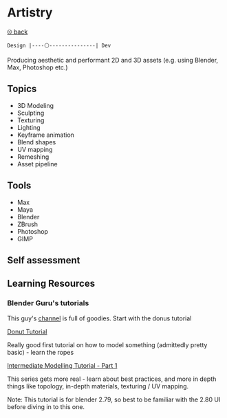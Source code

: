 # Artistry

[&olt; back](./README.md)

`Design |----⚪---------------| Dev`

Producing aesthetic and performant 2D and 3D assets (e.g. using Blender, Max, Photoshop etc.)

## Topics

* 3D Modeling
* Sculpting
* Texturing
* Lighting
* Keyframe animation
* Blend shapes
* UV mapping
* Remeshing
* Asset pipeline

## Tools

* Max
* Maya
* Blender
* ZBrush
* Photoshop
* GIMP

## Self assessment



## Learning Resources

### Blender Guru's tutorials

This guy's [channel](https://www.youtube.com/user/AndrewPPrice/playlists) is full of goodies.  Start with the donus tutorial

[Donut Tutorial](https://www.youtube.com/watch?v=TPrnSACiTJ4&list=PLjEaoINr3zgEq0u2MzVgAaHEBt--xLB6U)

Really good first tutorial on how to model something (admittedly pretty basic) - learn the ropes 

[Intermediate Modelling Tutorial - Part 1](https://www.youtube.com/playlist?list=PLjEaoINr3zgHJVJF3T3CFUAZ6z11jKg6a)

This series gets more real - learn about best practices, and more in depth things like topology, in-depth materials, texturing / UV mapping.  

Note: This tutorial is for blender 2.79, so best to be familiar with the 2.80 UI before diving in to this one. 
